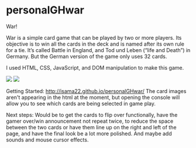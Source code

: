 # personalGHwar
War!

War is a simple card game that can be played by two or more players. Its objective is to win all the cards in the deck and is named after its own rule for a tie.  It’s called Battle in England, and Tod und Leben (“life and Death”) in Germany. But the German version of the game only uses 32 cards.

I used HTML, CSS, JavaScript, and DOM manipulation to make this game. 

![](https://i.imgur.com/MOnNBdl.png)
![](https://i.imgur.com/ENEuvpJ.png)


Getting Started:
http://isama22.github.io/personalGHwar/
The card images aren't appearing in the html at the moment, but opening the console will allow you to see which cards are being selected in game play. 


Next steps: 
Would be to get the cards to flip over functionally, have the gamer over/win announcement not repeat twice, to reduce the space between the two cards or have them line up on the right and left of the page, and have the final look be a lot more polished. And maybe add sounds and mouse cursor effects.
